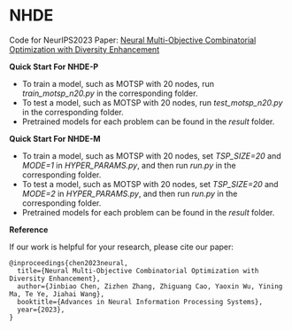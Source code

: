 # NHDE
Code for NeurIPS2023 Paper: [Neural Multi-Objective Combinatorial Optimization with Diversity Enhancement](https://github.com/bill-cjb/NHDE)

**Quick Start For NHDE-P**

- To train a model, such as MOTSP with 20 nodes, run *train_motsp_n20.py* in the corresponding folder.
- To test a model, such as MOTSP with 20 nodes, run *test_motsp_n20.py* in the corresponding folder.
- Pretrained models for each problem can be found in the *result* folder.

**Quick Start For NHDE-M**

- To train a model, such as MOTSP with 20 nodes, set *TSP_SIZE=20* and *MODE=1* in *HYPER_PARAMS.py*, and then run *run.py* in the corresponding folder.
- To test a model, such as MOTSP with 20 nodes, set *TSP_SIZE=20* and *MODE=2* in *HYPER_PARAMS.py*, and then run *run.py* in the corresponding folder.
- Pretrained models for each problem can be found in the *result* folder.

**Reference**

If our work is helpful for your research, please cite our paper:
```
@inproceedings{chen2023neural,
  title={Neural Multi-Objective Combinatorial Optimization with Diversity Enhancement},
  author={Jinbiao Chen, Zizhen Zhang, Zhiguang Cao, Yaoxin Wu, Yining Ma, Te Ye, Jiahai Wang},
  booktitle={Advances in Neural Information Processing Systems},
  year={2023},
}
```

